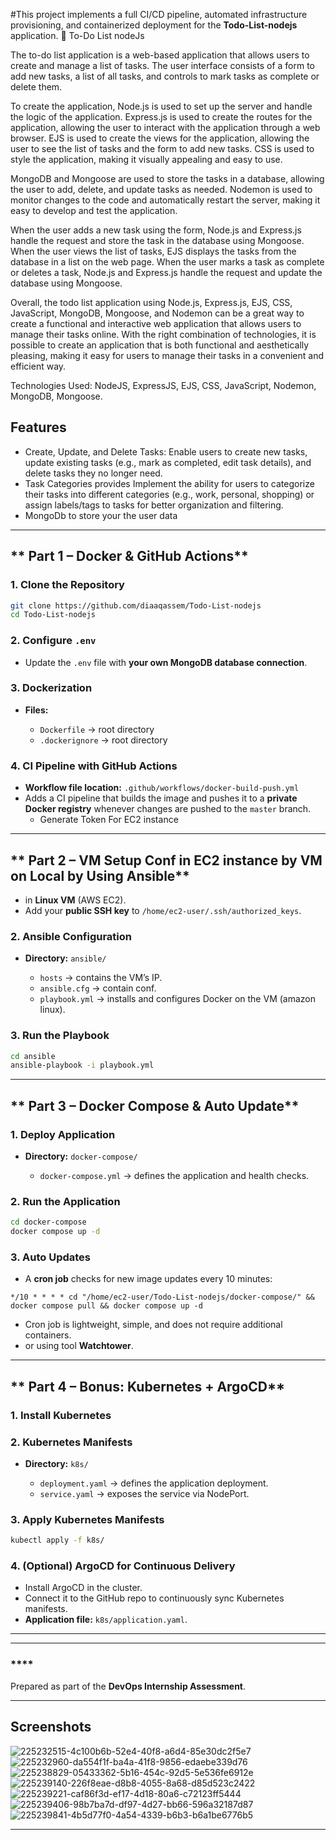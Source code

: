 
#This project implements a full CI/CD pipeline, automated infrastructure provisioning, and containerized deployment for the **Todo-List-nodejs** application.
📝 To-Do List nodeJs

The to-do list application is a web-based application that allows users to create and manage a list of tasks. The user interface consists of a form to add new tasks, a list of all tasks, and controls to mark tasks as complete or delete them.

To create the application, Node.js is used to set up the server and handle the logic of the application. Express.js is used to create the routes for the application, allowing the user to interact with the application through a web browser. EJS is used to create the views for the application, allowing the user to see the list of tasks and the form to add new tasks. CSS is used to style the application, making it visually appealing and easy to use.

MongoDB and Mongoose are used to store the tasks in a database, allowing the user to add, delete, and update tasks as needed. Nodemon is used to monitor changes to the code and automatically restart the server, making it easy to develop and test the application.

When the user adds a new task using the form, Node.js and Express.js handle the request and store the task in the database using Mongoose. When the user views the list of tasks, EJS displays the tasks from the database in a list on the web page. When the user marks a task as complete or deletes a task, Node.js and Express.js handle the request and update the database using Mongoose.

Overall, the todo list application using Node.js, Express.js, EJS, CSS, JavaScript, MongoDB, Mongoose, and Nodemon can be a great way to create a functional and interactive web application that allows users to manage their tasks online. With the right combination of technologies, it is possible to create an application that is both functional and aesthetically pleasing, making it easy for users to manage their tasks in a convenient and efficient way.

Technologies Used: NodeJS, ExpressJS, EJS, CSS, JavaScript, Nodemon, MongoDB, Mongoose.

## Features

- Create, Update, and Delete Tasks: Enable users to create new tasks, update existing tasks (e.g., mark as completed, edit task details), and delete tasks they no longer need.
- Task Categories provides Implement the ability for users to categorize their tasks into different categories (e.g., work, personal, shopping) or assign labels/tags to tasks for better organization and filtering.
- MongoDb to store your the user data



---

## ** Part 1 – Docker & GitHub Actions**

### **1. Clone the Repository**

```bash
git clone https://github.com/diaaqassem/Todo-List-nodejs
cd Todo-List-nodejs
```

### **2. Configure `.env`**

* Update the `.env` file with **your own MongoDB database connection**.

### **3. Dockerization**

* **Files:**

  * `Dockerfile` → root directory
  * `.dockerignore` → root directory

### **4. CI Pipeline with GitHub Actions**

* **Workflow file location:** `.github/workflows/docker-build-push.yml`
* Adds a CI pipeline that builds the image and pushes it to a **private Docker registry** whenever changes are pushed to the `master` branch.
  * Generate Token For EC2 instance

---

## ** Part 2 – VM Setup Conf in EC2 instance by VM on Local by Using Ansible**

* in **Linux VM** (AWS EC2).
* Add your **public SSH key** to `/home/ec2-user/.ssh/authorized_keys`.

### **2. Ansible Configuration**

* **Directory:** `ansible/`

  * `hosts` → contains the VM’s IP.
  *  `ansible.cfg` → contain conf.
  * `playbook.yml` → installs and configures Docker on the VM (amazon linux).

### **3. Run the Playbook**

```bash
cd ansible
ansible-playbook -i playbook.yml
```

---

## ** Part 3 – Docker Compose & Auto Update**

### **1. Deploy Application**

* **Directory:** `docker-compose/`

  * `docker-compose.yml` → defines the application and health checks.

### **2. Run the Application**

```bash
cd docker-compose
docker compose up -d
```

### **3. Auto Updates**

* A **cron job** checks for new image updates every 10 minutes:

```
*/10 * * * * cd "/home/ec2-user/Todo-List-nodejs/docker-compose/" && docker compose pull && docker compose up -d
```

* Cron job is lightweight, simple, and does not require additional containers.
* or using tool **Watchtower**.

---

## ** Part 4 – Bonus: Kubernetes + ArgoCD**

### **1. Install Kubernetes**

### **2. Kubernetes Manifests**

* **Directory:** `k8s/`

  * `deployment.yaml` → defines the application deployment.
  * `service.yaml` → exposes the service via NodePort.

### **3. Apply Kubernetes Manifests**

```bash
kubectl apply -f k8s/
```

### **4. (Optional) ArgoCD for Continuous Delivery**

* Install ArgoCD in the cluster.
* Connect it to the GitHub repo to continuously sync Kubernetes manifests.
* **Application file:** `k8s/application.yaml`.

---

---

### ****

Prepared as part of the **DevOps Internship Assessment**.

---


## Screenshots

![225232515-4c100b6b-52e4-40f8-a6d4-85e30dc2f5e7](https://github.com/Ankit6098/Todos-nodejs/assets/92246613/487f548f-7ca6-4183-9443-c88c9f79c3f0)
![225232960-da554f1f-ba4a-41f8-9856-edaebe339d76](https://github.com/Ankit6098/Todos-nodejs/assets/92246613/25515d2e-1d72-498d-8044-59a01c6b9127)
![225238829-05433362-5b16-454c-92d5-5e536fe6912e](https://github.com/Ankit6098/Todos-nodejs/assets/92246613/316d15ca-1fe8-4581-80b1-fc316340bba6)
![225239140-226f8eae-d8b8-4055-8a68-d85d523c2422](https://github.com/Ankit6098/Todos-nodejs/assets/92246613/44a0c418-449e-446f-8a8e-3c4e14fca8bf)
![225239221-caf86f3d-ef17-4d18-80a6-c72123ff5444](https://github.com/Ankit6098/Todos-nodejs/assets/92246613/2ee90ab0-95d4-44f4-80ac-b17b088ac1ce)
![225239406-98b7ba7d-df97-4d27-bb66-596a32187d87](https://github.com/Ankit6098/Todos-nodejs/assets/92246613/960ff353-1ce9-4ef8-94e4-10af09184fd2)
![225239841-4b5d77f0-4a54-4339-b6b3-b6a1be6776b5](https://github.com/Ankit6098/Todos-nodejs/assets/92246613/f5ffc3b8-480f-4d11-9a0b-c469e3c17e8e)


---

